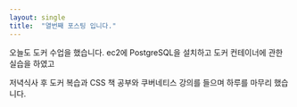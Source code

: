 ```yaml
---
layout: single
title:  "열번째 포스팅 입니다."
---
```


오늘도 도커 수업을 했습니다.
ec2에 PostgreSQL을 설치하고
도커 컨테이너에 관한 실습을 하였고

저녁식사 후 도커 복습과
CSS 책 공부와 쿠버네티스 강의를 들으며
하루를 마무리 했습니다.
